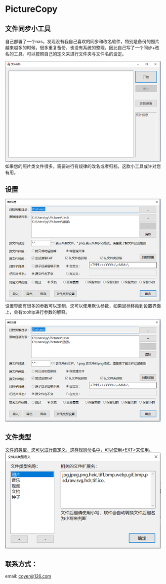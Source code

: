# PictureCopy

## 文件同步小工具
自己部署了一个nas，发现没有我自己喜欢的同步和改名软件，特别是备份的照片越来越多的时候，很多重复备份，也没有系统的整理，因此自己写了一个同步+改名的工具。可以按照自己的定义来进行文件夹与文件名的设定。

![image](doc/main.png)
如果您的照片类文件很多，需要进行有规律的改名或者归档，这款小工具或许对您有用。

## 设置
![image](doc/setting.png)
设置界面有很多的参数可以定制，您可以使用默认参数，如果鼠标移动到设置界面上，会有tooltip进行参数的解释。

![image](doc/setting.png)
## 文件类型
文件的类型，您可以进行自定义，这样规则命名中，可以使用\<EXT\>来使用。
![image](doc/types.png)

## 联系方式：
email: coyer@126.com
